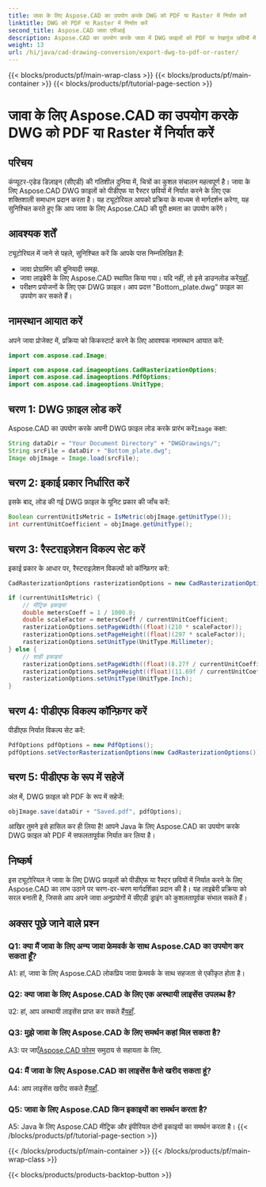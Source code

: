 ```yaml
---
title: जावा के लिए Aspose.CAD का उपयोग करके DWG को PDF या Raster में निर्यात करें
linktitle: DWG को PDF या Raster में निर्यात करें
second_title: Aspose.CAD जावा एपीआई
description: Aspose.CAD का उपयोग करके जावा में DWG फ़ाइलों को PDF या रेखापुंज छवियों में निर्यात करने की निर्बाध प्रक्रिया का अन्वेषण करें। यह चरण-दर-चरण मार्गदर्शिका सटीकता और दक्षता सुनिश्चित करती है।
weight: 13
url: /hi/java/cad-drawing-conversion/export-dwg-to-pdf-or-raster/
---
```


{{< blocks/products/pf/main-wrap-class >}}
{{< blocks/products/pf/main-container >}}
{{< blocks/products/pf/tutorial-page-section >}}

# जावा के लिए Aspose.CAD का उपयोग करके DWG को PDF या Raster में निर्यात करें

## परिचय

कंप्यूटर-एडेड डिज़ाइन (सीएडी) की गतिशील दुनिया में, चित्रों का कुशल संचालन महत्वपूर्ण है। जावा के लिए Aspose.CAD DWG फ़ाइलों को पीडीएफ या रैस्टर छवियों में निर्यात करने के लिए एक शक्तिशाली समाधान प्रदान करता है। यह ट्यूटोरियल आपको प्रक्रिया के माध्यम से मार्गदर्शन करेगा, यह सुनिश्चित करते हुए कि आप जावा के लिए Aspose.CAD की पूरी क्षमता का उपयोग करेंगे।

## आवश्यक शर्तें

ट्यूटोरियल में जाने से पहले, सुनिश्चित करें कि आपके पास निम्नलिखित हैं:

- जावा प्रोग्रामिंग की बुनियादी समझ.
-  जावा लाइब्रेरी के लिए Aspose.CAD स्थापित किया गया। यदि नहीं, तो इसे डाउनलोड करें[यहाँ](https://releases.aspose.com/cad/java/).
- परीक्षण प्रयोजनों के लिए एक DWG फ़ाइल। आप प्रदत्त "Bottom_plate.dwg" फ़ाइल का उपयोग कर सकते हैं।

## नामस्थान आयात करें

अपने जावा प्रोजेक्ट में, प्रक्रिया को किकस्टार्ट करने के लिए आवश्यक नामस्थान आयात करें:

```java
import com.aspose.cad.Image;

import com.aspose.cad.imageoptions.CadRasterizationOptions;
import com.aspose.cad.imageoptions.PdfOptions;
import com.aspose.cad.imageoptions.UnitType;
```

## चरण 1: DWG फ़ाइल लोड करें

 Aspose.CAD का उपयोग करके अपनी DWG फ़ाइल लोड करके प्रारंभ करें`Image` कक्षा:

```java
String dataDir = "Your Document Directory" + "DWGDrawings/";
String srcFile = dataDir + "Bottom_plate.dwg";
Image objImage = Image.load(srcFile);
```

## चरण 2: इकाई प्रकार निर्धारित करें

इसके बाद, लोड की गई DWG फ़ाइल के यूनिट प्रकार की जाँच करें:

```java
Boolean currentUnitIsMetric = IsMetric(objImage.getUnitType());
int currentUnitCoefficient = objImage.getUnitType();
```

## चरण 3: रैस्टराइज़ेशन विकल्प सेट करें

इकाई प्रकार के आधार पर, रैस्टराइज़ेशन विकल्पों को कॉन्फ़िगर करें:

```java
CadRasterizationOptions rasterizationOptions = new CadRasterizationOptions();

if (currentUnitIsMetric) {
    // मीट्रिक इकाइयां
    double metersCoeff = 1 / 1000.0;
    double scaleFactor = metersCoeff / currentUnitCoefficient;
    rasterizationOptions.setPageWidth((float)(210 * scaleFactor));
    rasterizationOptions.setPageHeight((float)(297 * scaleFactor));
    rasterizationOptions.setUnitType(UnitType.Millimeter);
} else {
    // शाही इकाइयां
    rasterizationOptions.setPageWidth((float)(8.27f / currentUnitCoefficient));
    rasterizationOptions.setPageHeight((float)(11.69f / currentUnitCoefficient));
    rasterizationOptions.setUnitType(UnitType.Inch);
}
```

## चरण 4: पीडीएफ विकल्प कॉन्फ़िगर करें

पीडीएफ निर्यात विकल्प सेट करें:

```java
PdfOptions pdfOptions = new PdfOptions();
pdfOptions.setVectorRasterizationOptions(new CadRasterizationOptions());
```

## चरण 5: पीडीएफ के रूप में सहेजें

अंत में, DWG फ़ाइल को PDF के रूप में सहेजें:

```java
objImage.save(dataDir + "Saved.pdf", pdfOptions);
```

आखिर तुमने इसे हासिल कर ही लिया है! आपने Java के लिए Aspose.CAD का उपयोग करके DWG फ़ाइल को PDF में सफलतापूर्वक निर्यात कर लिया है।

## निष्कर्ष

इस ट्यूटोरियल ने जावा के लिए DWG फ़ाइलों को पीडीएफ या रैस्टर छवियों में निर्यात करने के लिए Aspose.CAD का लाभ उठाने पर चरण-दर-चरण मार्गदर्शिका प्रदान की है। यह लाइब्रेरी प्रक्रिया को सरल बनाती है, जिससे आप अपने जावा अनुप्रयोगों में सीएडी ड्राइंग को कुशलतापूर्वक संभाल सकते हैं।

## अक्सर पूछे जाने वाले प्रश्न

### Q1: क्या मैं जावा के लिए अन्य जावा फ्रेमवर्क के साथ Aspose.CAD का उपयोग कर सकता हूँ?

A1: हां, जावा के लिए Aspose.CAD लोकप्रिय जावा फ्रेमवर्क के साथ सहजता से एकीकृत होता है।

### Q2: क्या जावा के लिए Aspose.CAD के लिए एक अस्थायी लाइसेंस उपलब्ध है?

 उ2: हां, आप अस्थायी लाइसेंस प्राप्त कर सकते हैं[यहाँ](https://purchase.aspose.com/temporary-license/).

### Q3: मुझे जावा के लिए Aspose.CAD के लिए समर्थन कहां मिल सकता है?

 A3: पर जाएँ[Aspose.CAD फोरम](https://forum.aspose.com/c/cad/19) समुदाय से सहायता के लिए.

### Q4: मैं जावा के लिए Aspose.CAD का लाइसेंस कैसे खरीद सकता हूं?

 A4: आप लाइसेंस खरीद सकते हैं[यहाँ](https://purchase.aspose.com/buy).

### Q5: जावा के लिए Aspose.CAD किन इकाइयों का समर्थन करता है?

A5: Java के लिए Aspose.CAD मीट्रिक और इंपीरियल दोनों इकाइयों का समर्थन करता है।
{{< /blocks/products/pf/tutorial-page-section >}}

{{< /blocks/products/pf/main-container >}}
{{< /blocks/products/pf/main-wrap-class >}}

{{< blocks/products/products-backtop-button >}}
